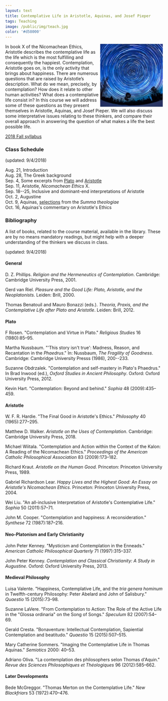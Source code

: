 ```yaml
---
layout: text
title: Contemplative Life in Aristotle, Aquinas, and Josef Pieper
tags: Teaching
image: /public/img/teach.jpg
color: '#d58000'
---
```


<img class="img-single" align="right" src="/public/img/cont.jpg" width="200">

In book X of the Nicomachean Ethics, Aristotle describes the contemplative life as the life which is the most fulfilling and consequently the happiest. Contemplation, Aristotle goes on, is the only activity that brings about happiness. There are numerous questions that are raised by Aristotle’s description. What do we mean, precisely, by contemplation? How does it relate to other human activities? What does a contemplative life consist in? In this course we will address some of these questions as they present themselves in Aristotle, Aquinas, and Josef Pieper. We will also discuss some interpretative issues relating to these thinkers, and compare their overall approach in answering the question of what makes a life the best possible life.

<a href="http://zitavtoth.com/2_teaching/Contemplative2018.pdf">2018 Fall syllabus</a>



### Class Schedule
(updated: 9/4/2018)

Aug. 21, Introduction <br>
Aug. 28, The Greek background <br>
Sep. 4, Some excerpts from <a href="http://zitavtoth.com/2_teaching/Plato_excerpts.pdf">Plato</a> and <a href="http://zitavtoth.com/2_teaching/Aristotle_excerpts.pdf">Aristotle</a> <br>
Sep. 11, Aristotle, _Nicomachean Ethics_ X. <br>
Sep. 18--25, Inclusive and dominant-end interpretations of Aristotle <br>
Oct. 2, Augustine <br>
Oct. 9, Aquinas, <a href="http://zitavtoth.com/2_teaching/Aquinas_excerpts.pdf">selections</a> from the *Summa theologiae*  <br>
Oct. 16, Aquinas's commentary on Aristotle's Ethics <br>


### Bibliography
A list of books, related to the course material, available in the library. These are by no means mandatory readings, but might help with a deeper understanding of the thinkers we discuss in class.

(updated: 9/4/2018)

#### General

D. Z. Phillips. _Religion and the Hermeneutics of Contemplation_. Cambridge: Cambridge University Press, 2001.

Gerd van Riel. _Pleasure and the Good Life: Plato, Aristotle, and the Neoplatonists_. Leiden: Brill, 2000.

Thomas Benatouil and Mauro Bonazzi (eds.). _Theoria, Praxis, and the Contemplative Life after Plato and Aristotle_. Leiden: Brill, 2012.


#### Plato

F Rosen. "Contemplation and Virtue in Plato." _Religious Studies_ 16 (1980):85–95.

Martha Nussbaum. "'This story isn't true': Madness, Reason, and Recantation in the _Phaedrus_." In: Nussbaum, _The Fragility of Goodness_. Cambridge: Cambridge University Presss (1986), 200--233.

Suzanne Obdrzalek. "Contemplation and self-mastery in Plato's Phaedrus." In Brad Inwood (ed.), _Oxford Studies in Ancient Philosophy_. Oxford: Oxford University Press, 2012.

Kevin Hart. "Contemplation: Beyond and behind." _Sophia_ 48 (2009):435–459.


#### Aristotle

W. F. R. Hardie. "The Final Good in Aristotle's Ethics." _Philosophy_ 40 (1965):277–295.

Matthew D. Walker. _Aristotle on the Uses of Contemplation_. Cambridge: Cambridge University Press, 2018.

Michael Wiitala. "Contemplation and Action within the Context of the Kalon: A Reading of the Nicomachean Ethics." _Proceedings of the American Catholic Philosophical Association_ 83 (2009):173–182.

Richard Kraut. _Aristotle on the Human Good._ Princeton: Princeton University Press, 1989.

Gabriel Richardson Lear. _Happy Lives and the Highest Good: An Essay on Aristotle's Nicomachean Ethics._ Princeton: Princeton University Press, 2004.

Wei Liu. "An all-inclusive Interpretation of Aristotle's Contemplative Life." _Sophia_ 50 (2011):57–71.

John M. Cooper. "Contemplation and happiness: A reconsideration." _Synthese_ 72 (1987):187–216.


#### Neo-Platonism and Early Christianity

John Peter Kenney. "Mysticism and Contemplation in the Enneads." _American Catholic Philosophical Quarterly_ 71 (1997):315–337.

John Peter Kenney. _Contemplation and Classical Christianity: A Study in Augustine_. Oxford: Oxford University Press, 2013.


#### Medieval Philosophy

Luisa Valente. "Happiness, Contemplative Life, and the _tria genera hominum_ in Twelfth-century Philosophy: Peter Abelard and John of Salisbury." _Quaestio_ 15 (2015):73–98.

Suzanne LaVere. "From Contemplation to Action: The Role of the Active Life in the "Glossa ordinaria" on the Song of Songs." _Speculum_ 82 (2007):54–69.

Gerald Cresta. "Bonaventure: Intellectual Contemplation, Sapiential Contemplation and beatitudo." _Quaestio_ 15 (2015):507–515.

Mary Catherine Sommers. "Imaging the Contemplative Life in Thomas Aquinas." _Semiotics_ 2000: 40–53.

Adriano Oliva. "La contemplation des philosophers selon Thomas d'Aquin." _Revue des Sciences Philosophiques et Théologiques_ 96 (2012):585–662.


#### Later Developments

Bede McGreggor. "Thomas Merton on the Contemplative Life." _New Blackfriars_ 53 (1972):470–476.
